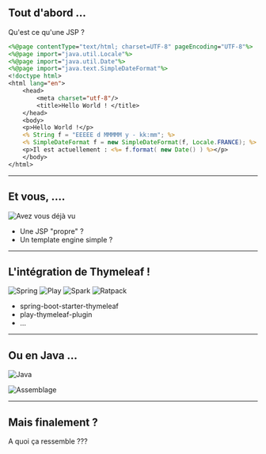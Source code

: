 ## Tout d'abord ...

Qu'est ce qu'une JSP ?

```jsp
<%@page contentType="text/html; charset=UTF-8" pageEncoding="UTF-8"%>
<%@page import="java.util.Locale"%>
<%@page import="java.util.Date"%>
<%@page import="java.text.SimpleDateFormat"%>
<!doctype html>
<html lang="en">
    <head>
        <meta charset="utf-8"/>
        <title>Hello World ! </title>
    </head>
    <body>
    <p>Hello World !</p>
    <% String f = "EEEEE d MMMMM y - kk:mm"; %>
    <% SimpleDateFormat f = new SimpleDateFormat(f, Locale.FRANCE); %>
    <p>Il est actuellement : <%= f.format( new Date() ) %></p>
    </body>
</html>
```

____

## Et vous, ....

![Avez vous déjà vu](/images/avez-vous-deja-vu.png)

* Une JSP "propre" ?
* Un template engine simple ?

____

## L'intégration de Thymeleaf !

![Spring](/images/spring-logo.png)   ![Play](/images/play-logo.png)   ![Spark](/images/spark-logo.png)   ![Ratpack](/images/ratpack-logo.png)

* spring-boot-starter-thymeleaf
* play-thymeleaf-plugin
* ...

____

## Ou en Java ...

![Java](/images/java-logo.png)

![Assemblage](/images/java-thymeleaf.png)

____

## Mais finalement ?

A quoi ça ressemble ???

